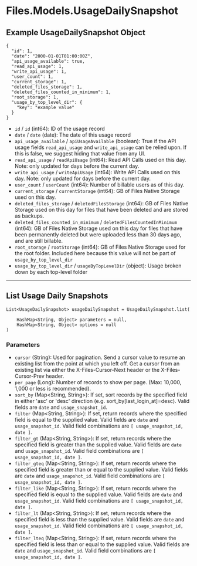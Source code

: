 # Files.Models.UsageDailySnapshot

## Example UsageDailySnapshot Object

```
{
  "id": 1,
  "date": "2000-01-01T01:00:00Z",
  "api_usage_available": true,
  "read_api_usage": 1,
  "write_api_usage": 1,
  "user_count": 1,
  "current_storage": 1,
  "deleted_files_storage": 1,
  "deleted_files_counted_in_minimum": 1,
  "root_storage": 1,
  "usage_by_top_level_dir": {
    "key": "example value"
  }
}
```

* `id` / `id`  (int64): ID of the usage record
* `date` / `date`  (date): The date of this usage record
* `api_usage_available` / `apiUsageAvailable`  (boolean): True if the API usage fields `read_api_usage` and `write_api_usage` can be relied upon.  If this is false, we suggest hiding that value from any UI.
* `read_api_usage` / `readApiUsage`  (int64): Read API Calls used on this day. Note: only updated for days before the current day.
* `write_api_usage` / `writeApiUsage`  (int64): Write API Calls used on this day. Note: only updated for days before the current day.
* `user_count` / `userCount`  (int64): Number of billable users as of this day.
* `current_storage` / `currentStorage`  (int64): GB of Files Native Storage used on this day.
* `deleted_files_storage` / `deletedFilesStorage`  (int64): GB of Files Native Storage used on this day for files that have been deleted and are stored as backups.
* `deleted_files_counted_in_minimum` / `deletedFilesCountedInMinimum`  (int64): GB of Files Native Storage used on this day for files that have been permanently deleted but were uploaded less than 30 days ago, and are still billable.
* `root_storage` / `rootStorage`  (int64): GB of Files Native Storage used for the root folder.  Included here because this value will not be part of `usage_by_top_level_dir`
* `usage_by_top_level_dir` / `usageByTopLevelDir`  (object): Usage broken down by each top-level folder


---

## List Usage Daily Snapshots

```
List<UsageDailySnapshot> usageDailySnapshot = UsageDailySnapshot.list(
    
    HashMap<String, Object> parameters = null,
    HashMap<String, Object> options = null
)
```

### Parameters

* `cursor` (String): Used for pagination.  Send a cursor value to resume an existing list from the point at which you left off.  Get a cursor from an existing list via either the X-Files-Cursor-Next header or the X-Files-Cursor-Prev header.
* `per_page` (Long): Number of records to show per page.  (Max: 10,000, 1,000 or less is recommended).
* `sort_by` (Map<String, String>): If set, sort records by the specified field in either 'asc' or 'desc' direction (e.g. sort_by[last_login_at]=desc). Valid fields are `date` and `usage_snapshot_id`.
* `filter` (Map<String, String>): If set, return records where the specified field is equal to the supplied value. Valid fields are `date` and `usage_snapshot_id`. Valid field combinations are `[ usage_snapshot_id, date ]`.
* `filter_gt` (Map<String, String>): If set, return records where the specified field is greater than the supplied value. Valid fields are `date` and `usage_snapshot_id`. Valid field combinations are `[ usage_snapshot_id, date ]`.
* `filter_gteq` (Map<String, String>): If set, return records where the specified field is greater than or equal to the supplied value. Valid fields are `date` and `usage_snapshot_id`. Valid field combinations are `[ usage_snapshot_id, date ]`.
* `filter_like` (Map<String, String>): If set, return records where the specified field is equal to the supplied value. Valid fields are `date` and `usage_snapshot_id`. Valid field combinations are `[ usage_snapshot_id, date ]`.
* `filter_lt` (Map<String, String>): If set, return records where the specified field is less than the supplied value. Valid fields are `date` and `usage_snapshot_id`. Valid field combinations are `[ usage_snapshot_id, date ]`.
* `filter_lteq` (Map<String, String>): If set, return records where the specified field is less than or equal to the supplied value. Valid fields are `date` and `usage_snapshot_id`. Valid field combinations are `[ usage_snapshot_id, date ]`.
